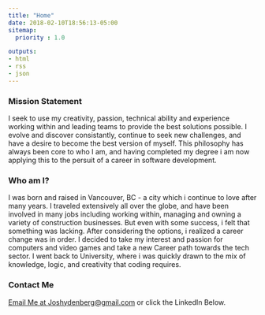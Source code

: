 ```yaml
---
title: "Home"
date: 2018-02-10T18:56:13-05:00
sitemap:
  priority : 1.0

outputs:
- html
- rss
- json
---
```


### Mission Statement
I seek to use my creativity, passion, technical ability and experience working within and leading teams to provide the best solutions possible. I evolve and discover consistantly, continue to seek new challenges, and have a desire to become the best version of myself. This philosophy has always been core to who I am, and having completed my degree i am now applying this to the persuit of a career in software development.


### Who am I?

I was born and raised in Vancouver, BC - a city which i continue to love after many years. I traveled extensively all over the globe, and have been involved in many jobs including working within, managing and owning a variety of construction businesses. But even with some success, i felt that something was lacking. After considering the options, i realized a career change was in order. I decided to take my interest and passion for computers and video games and take a new Career path towards the tech sector. I went back to University, where i was quickly drawn to the mix of knowledge, logic, and creativity that coding requires. 

### Contact Me

 <a href="mailto:joshydenberg@gmail.com">Email Me at Joshydenberg@gmail.com </a> or click the LinkedIn Below. 

